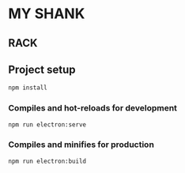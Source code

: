 # MY SHANK
## RACK

## Project setup
```sh
npm install
```

### Compiles and hot-reloads for development
```sh
npm run electron:serve
```

### Compiles and minifies for production
```sh
npm run electron:build
```